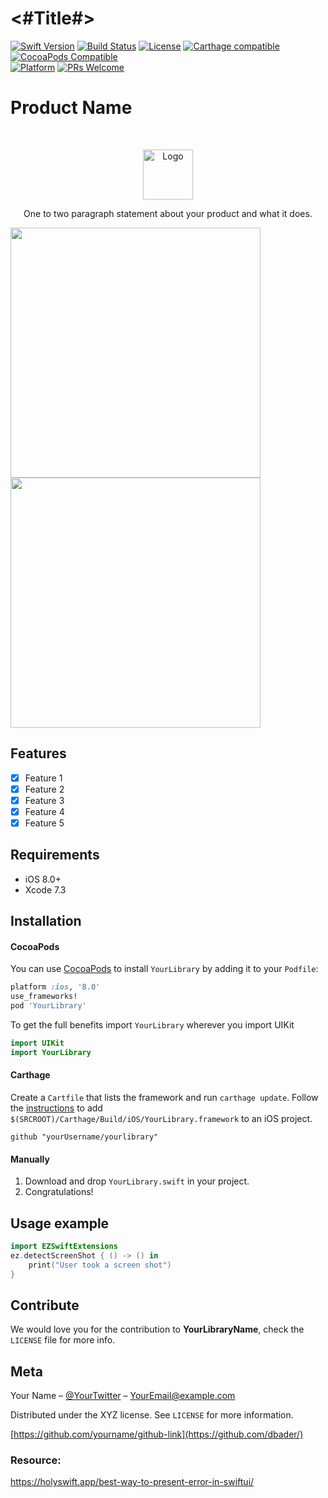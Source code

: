 #  <#Title#>








[![Swift Version][swift-image]][swift-url]
[![Build Status][travis-image]][travis-url]
[![License][license-image]][license-url]
[![Carthage compatible](https://img.shields.io/badge/Carthage-compatible-4BC51D.svg?style=flat)](https://github.com/Carthage/Carthage)
[![CocoaPods Compatible](https://img.shields.io/cocoapods/v/EZSwiftExtensions.svg)](https://img.shields.io/cocoapods/v/LFAlertController.svg)  
[![Platform](https://img.shields.io/cocoapods/p/LFAlertController.svg?style=flat)](http://cocoapods.org/pods/LFAlertController)
[![PRs Welcome](https://img.shields.io/badge/PRs-welcome-brightgreen.svg?style=flat-square)](http://makeapullrequest.com)

# Product Name
<br />
<p align="center">
  <a href="https://github.com/alexanderritik/Best-README-Template">
    <img src="logo.jpeg" alt="Logo" width="80" height="80">
  </a>
  <p align="center">
    One to two paragraph statement about your product and what it does.
  </p>
</p>

<p align="row">
<img src= "https://media.giphy.com/media/HYOlBKJBqgAfe/giphy.gif" width="400" >
<img src= "https://media.giphy.com/media/HYOlBKJBqgAfe/giphy.gif" width="400" >
</p>

## Features

- [x] Feature 1
- [x] Feature 2
- [x] Feature 3
- [x] Feature 4
- [x] Feature 5

## Requirements

- iOS 8.0+
- Xcode 7.3

## Installation

#### CocoaPods
You can use [CocoaPods](http://cocoapods.org/) to install `YourLibrary` by adding it to your `Podfile`:

```ruby
platform :ios, '8.0'
use_frameworks!
pod 'YourLibrary'
```

To get the full benefits import `YourLibrary` wherever you import UIKit

``` swift
import UIKit
import YourLibrary
```
#### Carthage
Create a `Cartfile` that lists the framework and run `carthage update`. Follow the [instructions](https://github.com/Carthage/Carthage#if-youre-building-for-ios) to add `$(SRCROOT)/Carthage/Build/iOS/YourLibrary.framework` to an iOS project.

```
github "yourUsername/yourlibrary"
```
#### Manually
1. Download and drop ```YourLibrary.swift``` in your project.  
2. Congratulations!  

## Usage example

```swift
import EZSwiftExtensions
ez.detectScreenShot { () -> () in
    print("User took a screen shot")
}
```

## Contribute

We would love you for the contribution to **YourLibraryName**, check the ``LICENSE`` file for more info.

## Meta

Your Name – [@YourTwitter](https://twitter.com/dbader_org) – YourEmail@example.com

Distributed under the XYZ license. See ``LICENSE`` for more information.

[https://github.com/yourname/github-link](https://github.com/dbader/)

[swift-image]:https://img.shields.io/badge/swift-3.0-orange.svg
[swift-url]: https://swift.org/
[license-image]: https://img.shields.io/badge/License-MIT-blue.svg
[license-url]: LICENSE
[travis-image]: https://img.shields.io/travis/dbader/node-datadog-metrics/master.svg?style=flat-square
[travis-url]: https://travis-ci.org/dbader/node-datadog-metrics
[codebeat-image]: https://codebeat.co/badges/c19b47ea-2f9d-45df-8458-b2d952fe9dad
[codebeat-url]: https://codebeat.co/projects/github-com-vsouza-awesomeios-com















### Resource: 
https://holyswift.app/best-way-to-present-error-in-swiftui/
